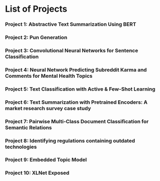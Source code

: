 # List of Projects

### Project 1: Abstractive Text Summarization Using BERT

### Project 2: Pun Generation

### Project 3: Convolutional Neural Networks for Sentence Classification

### Project 4: Neural Network Predicting Subreddit Karma and Comments for Mental Health Topics

### Project 5: Text Classification with Active & Few-Shot Learning

### Project 6: Text Summarization with Pretrained Encoders: A market research survey case study

### Project 7: Pairwise Multi-Class Document Classification for Semantic Relations

### Project 8: Identifying regulations containing outdated technologies

### Project 9: Embedded Topic Model

### Project 10: XLNet Exposed